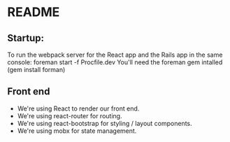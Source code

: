 # README


## Startup:
To run the webpack server for the React app and the Rails app in the same console: foreman start -f Procfile.dev
You'll need the foreman gem intalled (gem install forman)


## Front end

* We're using React to render our front end.
* We're using react-router for routing.
* We're using react-bootstrap for styling / layout components.
* We're using mobx for state management.
